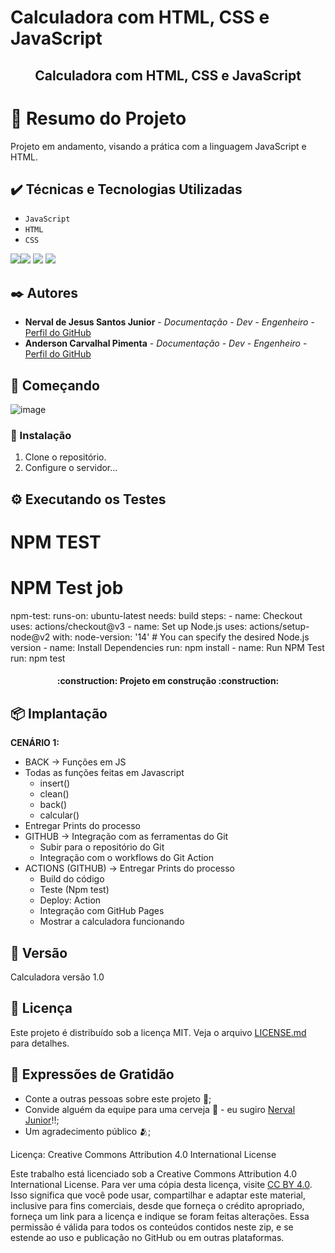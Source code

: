 # Calculadora com HTML, CSS e JavaScript

<h2 align="center"> Calculadora com HTML, CSS e JavaScript </h2>

# 📒 Resumo do Projeto
Projeto em andamento, visando a prática com a linguagem JavaScript e HTML.

## ✔️ Técnicas e Tecnologias Utilizadas

- ``JavaScript``
- ``HTML``
-  ``CSS``

![](https://img.shields.io/badge/Language-JavaScript-yellow)![](https://img.shields.io/badge/IDE-Microsoft%20Visual%20Studio%202022-blue) ![](https://img.shields.io/badge/Environment-Windows-red) ![](https://img.shields.io/badge/User%20Interface-GUI%20%2B%20CLI-yellowgreen)


## ✒️ Autores

* **Nerval de Jesus Santos Junior** - *Documentação - Dev - Engenheiro* - [Perfil do GitHub](https://github.com/nervaljunior)
* **Anderson Carvalhal Pimenta** - *Documentação - Dev - Engenheiro* - [Perfil do GitHub](https://github.com/andersoncarvalhal-dev)


## 🚀 Começando

![image](https://github.com/andersoncarvalhal-dev/Calculadora/assets/17381058/f004b76f-e0c3-4536-89de-9a331831ced5)

### 🔧 Instalação

1. Clone o repositório.
2. Configure o servidor...

## ⚙️ Executando os Testes
# NPM TEST
# NPM Test job
  npm-test:
    runs-on: ubuntu-latest
    needs: build
    steps:
      - name: Checkout
        uses: actions/checkout@v3
      - name: Set up Node.js
        uses: actions/setup-node@v2
        with:
          node-version: '14' # You can specify the desired Node.js version
      - name: Install Dependencies
        run: npm install
      - name: Run NPM Test
        run: npm test

<h4 align="center"> 
    :construction:  Projeto em construção  :construction:
</h4>



## 📦 Implantação

**CENÁRIO 1:**
- BACK → Funções em JS
- Todas as funções feitas em Javascript
  - insert()
  - clean()
  - back()
  - calcular()
- Entregar Prints do processo
- GITHUB → Integração com as ferramentas do Git
  - Subir para o repositório do Git
  - Integração com o workflows do Git Action
- ACTIONS (GITHUB) → Entregar Prints do processo
  - Build do código
  - Teste (Npm test)
  - Deploy: Action
  - Integração com GitHub Pages
  - Mostrar a calculadora funcionando

## 📌 Versão
Calculadora versão 1.0

## 📄 Licença

Este projeto é distribuído sob a licença MIT. Veja o arquivo [LICENSE.md](https://github.com/andersoncarvalhal-dev/Calculadora/blob/main/LICENSE) para detalhes.

## 🎁 Expressões de Gratidão

* Conte a outras pessoas sobre este projeto 📢;
* Convide alguém da equipe para uma cerveja 🍺 - eu sugiro [Nerval Junior](https://github.com/nervaljunior)!!;
* Um agradecimento público 🫂;

Licença: Creative Commons Attribution 4.0 International License

Este trabalho está licenciado sob a Creative Commons Attribution 4.0 International License. Para ver uma cópia desta licença, visite [CC BY 4.0](https://creativecommons.org/licenses/by/4.0/legalcode.en). Isso significa que você pode usar, compartilhar e adaptar este material, inclusive para fins comerciais, desde que forneça o crédito apropriado, forneça um link para a licença e indique se foram feitas alterações. Essa permissão é válida para todos os conteúdos contidos neste zip, e se estende ao uso e publicação no GitHub ou em outras plataformas.
